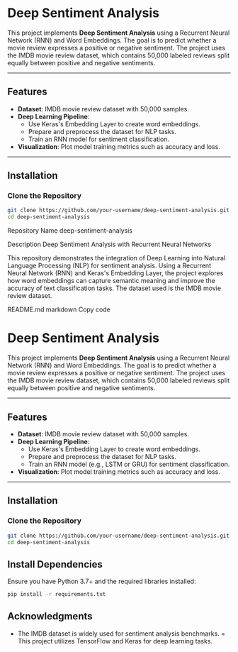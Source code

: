 # Deep Sentiment Analysis  

This project implements **Deep Sentiment Analysis** using a Recurrent Neural Network (RNN) and Word Embeddings. The goal is to predict whether a movie review expresses a positive or negative sentiment. The project uses the IMDB movie review dataset, which contains 50,000 labeled reviews split equally between positive and negative sentiments.  

---

## Features  

- **Dataset**: IMDB movie review dataset with 50,000 samples.  
- **Deep Learning Pipeline**:  
  - Use Keras's Embedding Layer to create word embeddings.  
  - Prepare and preprocess the dataset for NLP tasks.  
  - Train an RNN model for sentiment classification.  
- **Visualization**: Plot model training metrics such as accuracy and loss.  

---

## Installation  

### Clone the Repository  

```bash
git clone https://github.com/your-username/deep-sentiment-analysis.git  
cd deep-sentiment-analysis  
```

Repository Name
deep-sentiment-analysis

Description
Deep Sentiment Analysis with Recurrent Neural Networks

This repository demonstrates the integration of Deep Learning into Natural Language Processing (NLP) for sentiment analysis. Using a Recurrent Neural Network (RNN) and Keras's Embedding Layer, the project explores how word embeddings can capture semantic meaning and improve the accuracy of text classification tasks. The dataset used is the IMDB movie review dataset.

README.md
markdown
Copy code
# Deep Sentiment Analysis  

This project implements **Deep Sentiment Analysis** using a Recurrent Neural Network (RNN) and Word Embeddings. The goal is to predict whether a movie review expresses a positive or negative sentiment. The project uses the IMDB movie review dataset, which contains 50,000 labeled reviews split equally between positive and negative sentiments.  

---

## Features  

- **Dataset**: IMDB movie review dataset with 50,000 samples.  
- **Deep Learning Pipeline**:  
  - Use Keras's Embedding Layer to create word embeddings.  
  - Prepare and preprocess the dataset for NLP tasks.  
  - Train an RNN model (e.g., LSTM or GRU) for sentiment classification.  
- **Visualization**: Plot model training metrics such as accuracy and loss.  

---

## Installation  

### Clone the Repository  

```bash
git clone https://github.com/your-username/deep-sentiment-analysis.git  
cd deep-sentiment-analysis
```
## Install Dependencies
Ensure you have Python 3.7+ and the required libraries installed:

```bash
pip install -r requirements.txt
```
## Acknowledgments
- The IMDB dataset is widely used for sentiment analysis benchmarks.
= This project utilizes TensorFlow and Keras for deep learning tasks.
